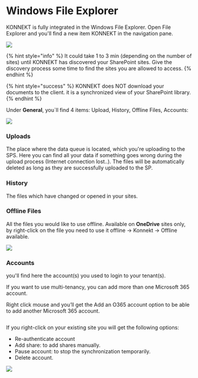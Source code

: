 # Windows File Explorer

KONNEKT is fully integrated in the Windows File Explorer. Open File Explorer and you'll find a new item KONNEKT in the navigation pane.

![](<../.gitbook/assets/2022-07-21 13\_45\_30-Windows Sandbox.png>)

{% hint style="info" %}
It could take 1 to 3 min (depending on the number of sites) until KONNEKT has discovered your SharePoint sites. Give the discovery process some time to find the sites you are allowed to access.
{% endhint %}

{% hint style="success" %}
KONNEKT does NOT download your documents to the client. it is a synchronized view of your SharePoint library.
{% endhint %}

Under **General**, you\`ll find 4 items: Upload, History, Offline Files, Accounts:

![](<../.gitbook/assets/2022-07-21 13\_42\_21-Windows Sandbox (1).png>)

### **Uploads**

The place where the data queue is located, which you're uploading to the SPS. Here you can find all your data if something goes wrong during the upload process (Internet connection lost..). The files will be automatically deleted as long as they are successfully uploaded to the SP.

### **History**

The files which have changed or opened in your sites.

### **Offline Files**

All the files you would like to use offline. Available on **OneDrive** sites only, by right-click on the file you need to use it offline -> Konnekt -> Offline available.

![](<../.gitbook/assets/2021-05-21 17\_03\_26-OneDrive.png>)

### **Accounts**

you'll find here the account(s) you used to login to your tenant(s).

If you want to use multi-tenancy, you can add more than one Microsoft 365 account.

Right click mouse and you’ll get the Add an O365 account option to be able to add another Microsoft 365 account.

<figure><img src="../.gitbook/assets/aadaccount.png" alt=""><figcaption></figcaption></figure>

If you right-click on your existing site you will get the following options:

* Re-authenticate account
* Add share: to add shares manually.
* Pause account: to stop the synchronization temporarily.
* Delete account.

![](<../.gitbook/assets/2022-07-21 13\_29\_24-Windows.png>)

###

